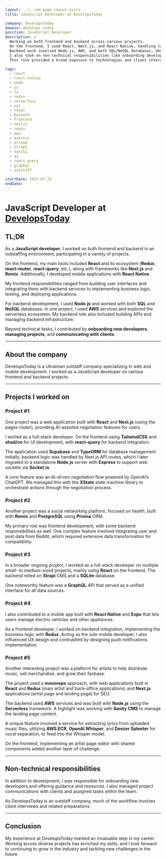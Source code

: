 ```yaml
---
layout: ../../md-page-layout.astro
title: JavaScript Developer at DevelopsToday

company: DevelopsToday
domain: develops.today
position: JavaScript Developer
description: >
  Working on both frontend and backend across various projects.
  On the frontend, I used React, Next.js, and React Native, handling tasks from UI development to deployment.
  Backend work involved Node.js, AWS, and both SQL/NoSQL databases, where I built APIs and managed infrastructure.
  I also took on non-technical responsibilities like onboarding developers, managing projects, and liaising with clients.
  This role provided a broad exposure to technologies and client interactions, improving both technical and project management skills.

tags:
  - react
  - react-native
  - node
  - js
  - ts
  - redux
  - serverless
  - sql
  - nosql
  - backend
  - frontend
  - nextjs
  - remix
  - aws
  - express
  - prisma
  - strapi
  - sanity
  - ai
  - react-query
  - graphql
  - outstaff

startDate: 2023-07-25
endDate:
---
```


# JavaScript Developer at [DevelopsToday](https://develops.today/)

## TL;DR

As a **JavaScript developer**, I worked on both frontend and backend in an outstaffing environment, participating in a variety of projects.

On the frontend, my main tools included **React** and its ecosystem (**Redux**, **react-router**, **react-query**, etc.),
along with frameworks like **Next.js** and **Remix**. Additionally, I developed mobile applications with **React Native**.

My frontend responsibilities ranged from building user interfaces
and integrating them with backend services to implementing business logic, testing, and deploying applications.

For backend development, I used **Node.js** and worked with both **SQL** and **NoSQL** databases.
In one project, I used **AWS** services and explored the serverless ecosystem. My backend role also included building APIs and managing backend infrastructure.

Beyond technical tasks, I contributed by **onboarding new developers**, **managing projects**, and **communicating with clients**.

---

## About the company

DevelopsToday is a Ukrainian outstaff company specializing in web and mobile development. I worked as a JavaScript developer on various frontend and backend projects.

---

## Projects I worked on

### Project #1

One project was a web application built with **React** and **Next.js** (using the pages router), providing AI-assisted negotiation features for users.

I worled as a full-stack developer. On the frontend using **TailwindCSS** and **shad/cn** for UI development,
with **react-query** for backend integration.

The application used **Supabase** and **TypeORM** for database management.
Initially, backend logic was handled by Next.js API routes,
which I later migrated to a standalone **Node.js** server with **Express** to support web sockets via **Socket.io**.

A core feature was an AI-driven negotiation flow powered by OpenAI’s ChatGPT.
We managed this with the **XState** state machine library to orchestrate actions through the negotiation process.

### Project #2

Another project was a social networking platform, focused on health, built with **Remix** and **PostgreSQL** using **Prisma** ORM.

My primary role was frontend development, with some backend responsibilities as well.
One complex feature involved integrating user and post data from Reddit, which required extensive data transformation for compatibility.

### Project #3

In a broader ongoing project, I worked as a full-stack developer on multiple small- to medium-sized projects,
mainly using **React** on the frontend. The backend relied on **Strapi** CMS and a **SQLite** database.

One noteworthy feature was a **GraphQL** API that served as a unified interface for all data sources.

### Project #4

I also contributed to a mobile app built with **React Native** and **Expo** that lets users manage electric vehicles and other appliances.

As a frontend developer, I worked on backend integration, implementing the business logic with **Redux**.
Acting as the sole mobile developer, I also influenced UX design and contrubited by designing push notifications implementation.

### Project #5

Another interesting project was a platform for artists to help distribute music, sell merchandise, and grow their fanbase.

The project used a **monorepo** approach, with web applications built in **React** and **Redux** (main artist and back-office applications)
and **Next.js** applications (artist page and landing page) for SEO.

The backend used **AWS** services and was built with **Node.js** using the **Serverless** framework.
A highlight was working with **Sanity CMS** to manage the landing page content.

A unique feature involved a service for extracting lyrics from uploaded music files,
utilizing **AWS ECR**, **OpenAI Whisper**, and **Deezer Spleeter** for vocal separation, to feed into the Whisper model.

On the frontend, implementing an artist page editor with shared components added another layer of challenge.

---

## Non-technical responsibilities

In addition to development, I was responsible for onboarding new developers and offering guidance and resources.
I also managed project communications with clients and assigned tasks within the team.

As DevelopsToday is an outstaff company, much of the workflow involves client interviews and related preparations.

---

## Conclusion

My experience at DevelopsToday marked an invaluable step in my career. Working across diverse projects has enriched my skills,
and I look forward to continuing to grow in the industry and tackling new challenges in the future.
